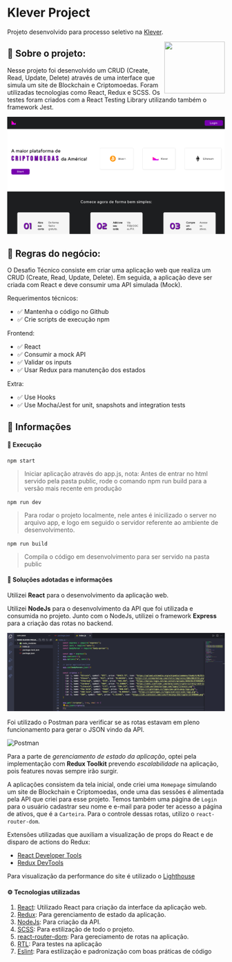 # Klever Project

Projeto desenvolvido para processo seletivo na [Klever](https://klever.io).

<img height="120px" width="140px" align="right" src="https://play-lh.googleusercontent.com/R-xF1HmwvKIk7GjhViSnQ6sdrepj7LXBqtTqolfiBiQA2bkR9rrjpl5QEveM23J2vW8" />

## :bookmark_tabs: Sobre o projeto:

Nesse projeto foi desenvolvido um CRUD (Create, Read, Update, Delete) através de uma interface que simula um site de Blockchain e Criptomoedas. Foram utilizadas tecnologias como React, Redux e SCSS.
Os testes foram criados com a React Testing Library utilizando também o framework Jest.

![Logo Klever](assets/homepage1.png)

## :scroll: Regras do negócio:

O Desafio Técnico consiste em criar uma aplicação web que realiza um CRUD (Create, Read, Update, Delete).
Em seguida, a aplicação deve ser criada com React e deve consumir uma API simulada (Mock).

Requerimentos técnicos:
- :white_check_mark: Mantenha o código no Github
- :white_check_mark: Crie scripts de execução npm

Frontend:
- :white_check_mark: React
- :white_check_mark: Consumir a mock API
- :white_check_mark: Validar os inputs
- :white_check_mark: Usar Redux para manutenção dos estados

Extra:
- :white_check_mark: Use Hooks
- :white_check_mark: Use Mocha/Jest for unit, snapshots and integration tests

## :open_book: Informações

#### :rocket: Execução

`npm start`
> Iniciar aplicação através do app.js, nota: Antes de entrar no html servido pela pasta public, rode o comando npm run build para a versão mais recente em produção 

`npm run dev`
> Para rodar o projeto localmente, nele antes é inicilizado o server no arquivo app, e logo em seguido o servidor referente ao ambiente de desenvolvimento.

`npm run build`
> Compila o código em desenvolvimento para ser servido na pasta public

#### 📓 Soluções adotadas e informações

Utilizei **React** para o desenvolvimento da aplicação web.

Utilizei **NodeJs** para o desenvolvimento da API que foi utilizada e consumida no projeto. Junto com o NodeJs, utilizei o framework **Express** para a criação das rotas no backend.

![NodeJs](assets/api-nodejs.png)

Foi utilizado o Postman para verificar se as rotas estavam em pleno funcionamento para gerar o JSON vindo da API.

![Postman](assets/api.postman.png)

Para a parte de _gerenciamento de estado da aplicação_, optei pela implementação com **Redux Toolkit** prevendo _escalabilidade_ na aplicação, pois features novas sempre irão surgir.

A aplicações consistem da tela inicial, onde criei uma `Homepage` simulando um site de Blockchain e Criptomoedas, onde uma das sessões é alimentada pela API que criei para esse projeto. Temos também uma página de `Login` para o usuário cadastrar seu nome e e-mail para poder ter acesso a página de ativos, que é a `Carteira`. Para o controle dessas rotas, utilizo o `react-router-dom`.

Extensões utilizadas que auxiliam a visualização de props do React e de disparo de actions do Redux:

- [React Developer Tools](https://chrome.google.com/webstore/detail/react-developer-tools/fmkadmapgofadopljbjfkapdkoienihi)
- [Redux DevTools](https://chrome.google.com/webstore/detail/redux-devtools/lmhkpmbekcpmknklioeibfkpmmfibljd?hl=pt-BR)

Para visualização da performance do site é utilizado o [Lighthouse](https://developers.google.com/web/tools/lighthouse?hl=pt-br)

#### :gear: Tecnologias utilizadas

1. [React](https://pt-br.reactjs.org/): Utilizado React para criação da interface da aplicação web.
1. [Redux](https://redux.js.org/): Para gerenciamento de estado da aplicação.
2. [NodeJs](https://nodejs.org/en/): Para criação da API.
3. [SCSS](https://sass-lang.com/): Para estilização de todo o projeto.
6. [react-router-dom](https://reactrouter.com/web/api/): Para gereciamento de rotas na aplicação.
7. [RTL](https://testing-library.com/docs/react-testing-library/intro/): Para testes na aplicação
8. [Eslint](https://eslint.org/): Para estilização e padronização com boas práticas de código

